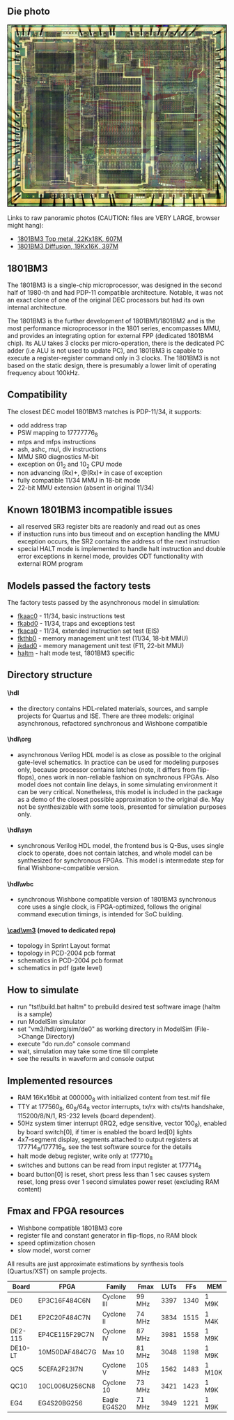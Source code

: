 ## Die photo

![Die photo](/vm3/img/vm3a.jpg)

Links to raw panoramic photos (CAUTION: files are VERY LARGE, browser might hang):
- [1801BM3 Top metal, 22Kx18K, 607M](http://www.1801bm1.com/files/retro/1801/images/vm3a-met.jpg)
- [1801BM3 Diffusion, 19Kx16K, 397M](http://www.1801bm1.com/files/retro/1801/images/vm3a-dif.jpg)

## 1801BM3
The 1801BM3 is a single-chip microprocessor, was designed in the second half of 1980-th
and had PDP-11 compatible architecture. Notable, it was not an exact clone of one
of the original DEC processors but had its own internal architecture.

The 1801BM3 is the further development of 1801BM1/1801BM2 and is the most performance
microprocessor in the 1801 series, encompasses MMU, and provides an integrating option
for external FPP (dedicated 1801BM4 chip). Its ALU takes 3 clocks per micro-operation,
there is the dedicated PC adder (i.e ALU is not used to update PC), and 1801BM3 is capable
to execute a register-register command only in 3 clocks. The 1801BM3 is not based
on the static design, there is presumably a lower limit of operating frequency about 100kHz.

## Compatibility
The closest DEC model 1801BM3 matches is PDP-11/34, it supports:

- odd address trap
- PSW mapping to 17777776<sub>8</sub>
- mtps and mfps instructions
- ash, ashc, mul, div instructions
- MMU SR0 diagnostics M-bit
- exception on 01<sub>2</sub> and 10<sub>2</sub> CPU mode
- non advancing (Rx)+, @(Rx)+ in case of exception
- fully compatible 11/34 MMU in 18-bit mode
- 22-bit MMU extension (absent in original 11/34)

## Known 1801BM3 incompatible issues
- all reserved SR3 register bits are readonly and read out as ones
- if instuction runs into bus timeout and on exception handling the MMU exception
  occurs, the SR2 contains the address of the next instruction
- special HALT mode is implemented to handle halt instruction and double error
  exceptions in kernel mode, provides ODT functionality with external ROM program

## Models passed the factory tests
The factory tests passed by the asynchronous model in simulation:

- [fkaac0](/vm3/tst/org/fkaac0.mac) - 11/34, basic instructions test
- [fkabd0](/vm3/tst/org/fkabd0.mac) - 11/34, traps and exceptions test
- [fkaca0](/vm3/tst/org/fkaca0.mac) - 11/34, extended instruction set test (EIS)
- [fkthb0](/vm3/tst/org/fkthb0.mac) - memory management unit test (11/34, 18-bit MMU)
- [jkdad0](/vm3/tst/org/jkdad0.mac) - memory management unit test (F11, 22-bit MMU)
- [haltm](/vm3/tst/org/haltm.mac) - halt mode test, 1801BM3 specific

## Directory structure
#### \hdl
- the directory contains HDL-related materials, sources, and sample projects for Quartus and ISE.
There are three models: original asynchronous, refactored synchronous and Wishbone compatible

#### \hdl\org
- asynchronous Verilog HDL model is as close as possible to the original gate-level schematics.
In practice can be used for modeling purposes only, because processor contains latches (note,
it differs from flip-flops), ones work in non-reliable fashion on synchronous FPGAs. Also model
does not contain line delays, in some simulating environment it can be very critical. Nonetheless,
this model is included in the package as a demo of the closest possible approximation to the original die.
May not be synthesizable with some tools, presented for simulation purposes only.

#### \hdl\syn
- synchronous Verilog HDL model, the frontend bus is Q-Bus, uses single clock to operate, does not
contain latches, and whole model can be synthesized for synchronous FPGAs. This model is intermedate
step for final Wishbone-compatible version.

#### \hdl\wbc
- synchronous Wishbone compatible version of 1801BM3 synchronous core uses a single clock,
is FPGA-optimized, follows the original command execution timings, is intended for SoC building.

#### [\cad\vm3](https://github.com/1801BM1/cad11/tree/master/vm3) (moved to dedicated repo)
- topology in Sprint Layout format
- topology in PCD-2004 pcb format
- schematics in PCD-2004 pcb format
- schematics in pdf (gate level)

## How to simulate
- run "tst\build.bat haltm" to prebuild desired test software image (haltm is a sample)
- run ModelSim simulator
- set "vm3/hdl/org/sim/de0" as working directory in ModelSim (File->Change Directory)
- execute "do run.do" console command
- wait, simulation may take some time till complete
- see the results in waveform and console output

## Implemented resources
- RAM 16Kx16bit at 000000<sub>8</sub> with initialized content from test.mif file
- TTY at 177560<sub>8</sub>, 60<sub>8</sub>/64<sub>8</sub> vector interrupts, 
  tx/rx with cts/rts handshake, 115200/8/N/1, RS-232 levels (board dependent).
- 50Hz system timer interrupt (IRQ2, edge sensitive, vector 100<sub>8</sub>),
  enabled by board switch[0], if timer is enabled the board led[0] lights
- 4x7-segment display, segments attached to output registers at 177714<sub>8</sub>/177716<sub>8</sub>,
  see the test software source for the details
- halt mode debug register, write only at 177710<sub>8</sub>
- switches and buttons can be read from input register at 177714<sub>8</sub>
- board button[0] is reset, short press less than 1 sec causes system reset, 
  long press over 1 second simulates power reset (excluding RAM content)

## Fmax and FPGA resources
- Wishbone compatible 1801BM3 core
- register file and constant generator in flip-flops, no RAM block
- speed optimization chosen
- slow model, worst corner

All results are just approximate estimations by synthesis tools (Quartus/XST) on sample
projects.

| Board   | FPGA             | Family       | Fmax    | LUTs | FFs  | MEM    |
|---------|------------------|--------------|---------|------|------|--------|
| DE0     | EP3C16F484C6N    | Cyclone III  | 99 MHz  | 3397 | 1340 | 1 M9K  |
| DE1     | EP2C20F484C7N    | Cyclone II   | 74 MHz  | 3834 | 1515 | 1 M4K  |
| DE2-115 | EP4CE115F29C7N   | Cyclone IV   | 87 MHz  | 3981 | 1558 | 1 M9K  |
| DE10-LT | 10M50DAF484C7G   | Max 10       | 81 MHz  | 3048 | 1198 | 1 M9K  |
| QC5     | 5CEFA2F23I7N     | Cyclone V    | 105 MHz | 1562 | 1483 | 1 M10K |
| QC10    | 10CL006U256CN8   | Cyclone 10   | 73 MHz  | 3421 | 1423 | 1 M9K  |
| EG4     | EG4S20BG256      | Eagle EG4S20 | 71 MHz  | 3949 | 1221 | 1 M9K  |
